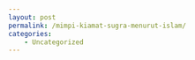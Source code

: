 ```yaml
---
layout: post
permalink: /mimpi-kiamat-sugra-menurut-islam/
categories:
    - Uncategorized
---
```


